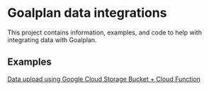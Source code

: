 # Goalplan data integrations

This project contains information, examples, and code to help with integrating data with Goalplan.

## Examples

[Data upload using Google Cloud Storage Bucket + Cloud Function](examples/google_cloud/bucket_cloud_function)

